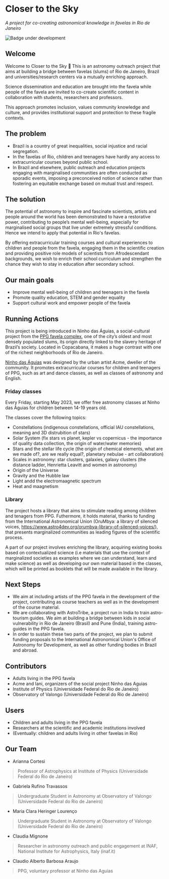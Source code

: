 # Closer to the Sky
*A project for co-creating astronomical knowledge in favelas in Rio de Janeiro*

![Badge under development](http://img.shields.io/static/v1?label=STATUS&message=under%20Development&color=GREEN&style=for-the-badge)


## Welcome
Welcome to Closer to the Sky 🌟 This is an astronomy outreach project that aims at building a bridge between favelas (slums) of Rio de Janeiro, Brazil and universities/research centers via a mutually enriching approach. 

Science dissemination and education are brought into the favela while people of the favela are invited to co-create scientific content in collaboration with students, researchers and professors.

This approach promotes inclusion, values community knowledge and culture, and provides institutional support and protection to these fragile contexts.

## The problem
* Brazil is a country of great inequalities, social injustice and racial segregation. 
* In the favelas of Rio, children and teenagers have hardly any access to extracurricular courses beyond public school.
* In Brazil and elsewhere, public outreach and education projects engaging with marginalised communities are often conducted as sporadic events, imposing a preconceived notion of science rather than fostering an equitable exchange based on mutual trust and respect. 

## The solution
The potential of astronomy to inspire and fascinate scientists, artists and people around the world has been demonstrated to have a restorative power, contributing to people’s mental well-being, especially for marginalised social groups that live under extremely stressful conditions. Hence we intend to apply that potential in Rio's favelas. 

By offering extracurricular training courses and cultural experiences to children and people from the favela, engaging them in the scientific creation and providing positive role models of scientists from Afrodescendant backgrounds, we wish to enrich their school curriculum and strengthen the chance they wish to stay in education after secondary school. 

## Our main goals
* Improve mental well-being of children and teenagers in the favela
* Promote quality education, STEM and gender equality
* Support cultural work and empower people of the favela

## Running Actions
This project is being introduced in Ninho das Águias, a social-cultural project from the [PPG favela complex](https://en.wikipedia.org/wiki/Cantagalo%E2%80%93Pav%C3%A3o%E2%80%93Pav%C3%A3ozinho), one of the city’s oldest and most densely populated slums, its origin directly linked to the slavery heritage of Brazil’s society. Located in Copacabana, it makes a huge contrast with one of the richest neighborhoods of Rio de Janeiro.

[Ninho das Águias](https://universoacme.wixsite.com/ninhodasaguias/sobre) was designed by the urban artist Acme, dweller of the community. It promotes extracurricular courses for children and teenagers of PPG, such as art and dance classes, as well as classes of astronomy and English. 

### Friday classes

Every Friday, starting May 2023, we offer free astronomy classes at Ninho das Águias for children between 14-19 years old.

The classes cover the following topics:
* Constellations (indigenous constellations, official IAU constellations, meaning and 3D distrubition of stars)
* Solar System (fix stars vs planet, kepler vs copernicus - the importance of quality data collection, the origin of water/water memories)
* Stars and the stellar life cycle (the origin of chemical elements, what are we made of?, are we really equal?, planetary nebulae - art collaboration)  
* Scales in astronomy: star clusters, galaxies, galaxy clusters (the distance ladder, Henrietta Leavitt and women in astronomy)
* Origin of the Universe
* Gravity and the Hubble law
* Light andd the electromaagnetic spectrum 
* Heat and maagnetism


### Library
The project hosts a library that aims to stimulate reading among children and tenagers from PPG. Futhermore, it holds material, thanks to funding from the International Astronomical Union (OruMbya: a library of silenced voices, https://www.astro4dev.org/orumbya-library-of-silenced-voices/), that presents marginalized communities as leading figures of the scientific process.

A part of our project involves enriching the library, acquiring existing books based on contextualized science (i.e materials that use the context of marginalized societies as examples where we can understand, learn and make science) as well as developing our own material based in the classes, which will be printed as booklets that will be made available in the library. 


## Next Steps

- We aim at including artists of the PPG favela in the development of the project, contributing as course teachers as well as in the development of the course material. 
- We are collaborating with AstroTribe, a project run in India to train astro-tourism guides. We aim at building a bridge between kids in social vulnerability in Rio de Janeiro (Brasil) and Pune (Índia), training astro-guides in the PPG favela.
- In order to sustain these two parts of the project, we plan to submit funding proposals to the International Astronomical Union's Office of Astronomy for Development, as well as other funding bodies in Brazil and abroad.



## Contributors
- Adults living in the PPG favela
- Acme and Iani, organizers of the social project Ninho das Aguias 
- Institute of Physics (Universidade Federal do Rio de Janeiro)
- Observatory of Valongo (Universidade Federal do Rio de Janeiro)

## Users
- Children and adults living in the PPG favela 
- Researchers at the scientific and academic institutions involved
- (Eventually: children and adults living in other favelas in Rio)

## Our Team
- Arianna Cortesi
> Professor of Astrophysics at Institute of Physics (Universidade Federal do Rio de Janeiro)
- Gabriela Rufino Travassos
> Undergraduate Student in Astronomy at Observatory of Valongo (Universidade Federal do Rio de Janeiro)
- Maria Clara Heringer Lourenço
> Undergraduate Student in Astronomy at Observatory of Valongo (Universidade Federal do Rio de Janeiro) 
- Claudia Mignone
> Researcher in astronomy outreach and public engagement at INAF, National Institute for Astrophysics, Italy (inaf.it)
- Claudio Alberto Barbosa Araujo
> PPG, voluntary professor at Ninho das Aguias


